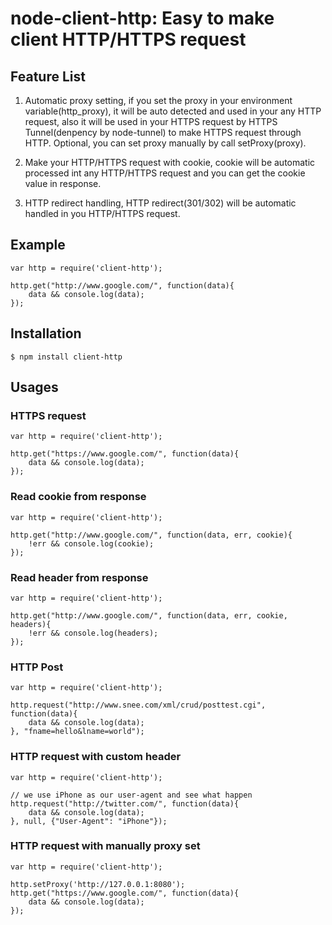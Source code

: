# node-client-http: Easy to make client HTTP/HTTPS request

## Feature List

1. Automatic proxy setting, if you set the proxy in your environment variable(http_proxy), it will be auto detected and used in your any HTTP request, also it will be used in your HTTPS request by HTTPS Tunnel(denpency by node-tunnel) to make HTTPS request through HTTP. Optional, you can set proxy manually by call setProxy(proxy).

2. Make your HTTP/HTTPS request with cookie, cookie will be automatic processed int any HTTP/HTTPS request and you can get the cookie value in response.

3. HTTP redirect handling, HTTP redirect(301/302) will be automatic handled in you HTTP/HTTPS request.

## Example
    
    var http = require('client-http');

    http.get("http://www.google.com/", function(data){
        data && console.log(data);
    });

## Installation

    $ npm install client-http

## Usages

### HTTPS request

    var http = require('client-http');

    http.get("https://www.google.com/", function(data){
        data && console.log(data);
    });

### Read cookie from response

    var http = require('client-http');

    http.get("http://www.google.com/", function(data, err, cookie){
        !err && console.log(cookie);
    });

### Read header from response

    var http = require('client-http');

    http.get("http://www.google.com/", function(data, err, cookie, headers){
        !err && console.log(headers);
    });

### HTTP Post

    var http = require('client-http');

    http.request("http://www.snee.com/xml/crud/posttest.cgi", function(data){
        data && console.log(data);
    }, "fname=hello&lname=world");

### HTTP request with custom header

    var http = require('client-http');

    // we use iPhone as our user-agent and see what happen
    http.request("http://twitter.com/", function(data){
        data && console.log(data);
    }, null, {"User-Agent": "iPhone"});

### HTTP request with manually proxy set

    var http = require('client-http');
    
    http.setProxy('http://127.0.0.1:8080');
    http.get("https://www.google.com/", function(data){
        data && console.log(data);
    });
